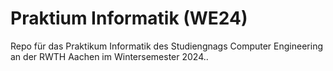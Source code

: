 # Praktium Informatik (WE24)
Repo für das Praktikum Informatik des Studiengnags Computer Engineering an der RWTH Aachen im Wintersemester 2024..
